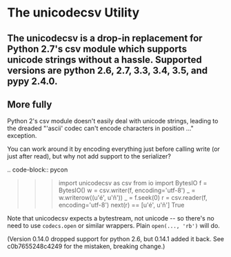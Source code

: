 The unicodecsv Utility
==========

The unicodecsv is a drop-in replacement for Python 2.7's csv module which supports unicode strings without a hassle.  Supported versions are python 2.6, 2.7, 3.3, 3.4, 3.5, and pypy 2.4.0.
---
More fully
----------

Python 2's csv module doesn't easily deal with unicode strings, leading to the dreaded "'ascii' codec can't encode characters in position ..." exception.

You can work around it by encoding everything just before calling write (or just after read), but why not add support to the serializer?

.. code-block:: pycon

   >>> import unicodecsv as csv
   >>> from io import BytesIO
   >>> f = BytesIO()
   >>> w = csv.writer(f, encoding='utf-8')
   >>> _ = w.writerow((u'é', u'ñ'))
   >>> _ = f.seek(0)
   >>> r = csv.reader(f, encoding='utf-8')
   >>> next(r) == [u'é', u'ñ']
   True

Note that unicodecsv expects a bytestream, not unicode -- so there's no need to use `codecs.open` or similar wrappers.  Plain `open(..., 'rb')` will do.

(Version 0.14.0 dropped support for python 2.6, but 0.14.1 added it back.  See c0b7655248c4249 for the mistaken, breaking change.)
